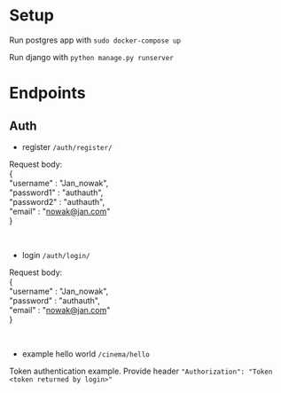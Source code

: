 # Setup

Run postgres app with `sudo docker-compose up`

Run django with `python manage.py runserver`

# Endpoints

## Auth

* register `/auth/register/` 

Request body:<br/>
{<br/>
    "username" : "Jan_nowak",<br/>
    "password1" : "authauth",<br/>
    "password2" : "authauth",<br/>
    "email" : "nowak@jan.com"<br/>
}

<br/>

* login `/auth/login/`

Request body:<br/>
{<br/>
    "username" : "Jan_nowak",<br/>
    "password" : "authauth",<br/>
    "email" : "nowak@jan.com"<br/>
}

<br/>

* example hello world `/cinema/hello`

Token authentication example. 
Provide header `"Authorization": "Token <token returned by login>"`

